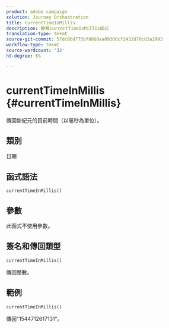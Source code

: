 ```yaml
---
product: adobe campaign
solution: Journey Orchestration
title: currentTimeInMillis
description: 瞭解currentTimeInMillis函式
translation-type: tm+mt
source-git-commit: 57dc86d775bf8860aa09300cf2432d70c62a2993
workflow-type: tm+mt
source-wordcount: '32'
ht-degree: 6%

---
```



# currentTimeInMillis {#currentTimeInMillis}

傳回新紀元的目前時間（以毫秒為單位）。

## 類別

日期

## 函式語法

`currentTimeInMillis()`

## 參數

此函式不使用參數。

## 簽名和傳回類型

`currentTimeInMillis()`

傳回整數。

## 範例

`currentTimeInMillis()`

傳回&quot;1544712617131&quot;。
